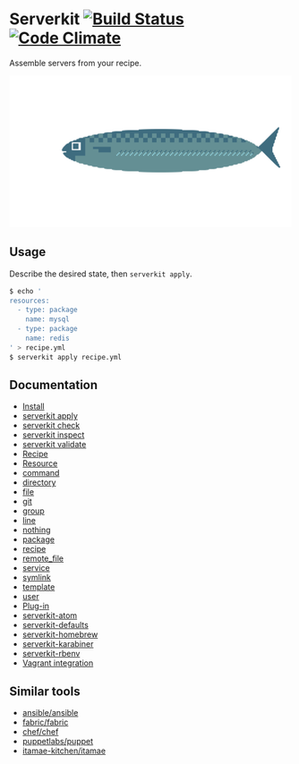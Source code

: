 # Serverkit [![Build Status](https://travis-ci.org/r7kamura/serverkit.svg)](https://travis-ci.org/r7kamura/serverkit) [![Code Climate](https://codeclimate.com/github/r7kamura/serverkit/badges/gpa.svg)](https://codeclimate.com/github/r7kamura/serverkit)
Assemble servers from your recipe.

![Server (thx 1041uuu)](/images/server.png)

## Usage
Describe the desired state, then `serverkit apply`.

```sh
$ echo '
resources:
  - type: package
    name: mysql
  - type: package
    name: redis
' > recipe.yml
$ serverkit apply recipe.yml
```

## Documentation
- [Install](/doc/install.md)
- [serverkit apply](/doc/action_apply.md)
- [serverkit check](/doc/action_check.md)
- [serverkit inspect](/doc/action_inspect.md)
- [serverkit validate](/doc/action_validate.md)
- [Recipe](/doc/recipe.md)
- [Resource](/doc/resource.md)
 - [command](/doc/resource_command.md)
 - [directory](/doc/resource_directory.md)
 - [file](/doc/resource_file.md)
 - [git](https://github.com/r7kamura/serverkit/blob/master/lib/serverkit/resources/git.rb)
 - [group](https://github.com/r7kamura/serverkit/blob/master/lib/serverkit/resources/group.rb)
 - [line](https://github.com/r7kamura/serverkit/blob/master/lib/serverkit/resources/line.rb)
 - [nothing](https://github.com/r7kamura/serverkit/blob/master/lib/serverkit/resources/nothing.rb)
 - [package](https://github.com/r7kamura/serverkit/blob/master/lib/serverkit/resources/package.rb)
 - [recipe](https://github.com/r7kamura/serverkit/blob/master/lib/serverkit/resources/recipe.rb)
 - [remote_file](https://github.com/r7kamura/serverkit/blob/master/lib/serverkit/resources/remote_file.rb)
 - [service](https://github.com/r7kamura/serverkit/blob/master/lib/serverkit/resources/service.rb)
 - [symlink](https://github.com/r7kamura/serverkit/blob/master/lib/serverkit/resources/symlink.rb)
 - [template](https://github.com/r7kamura/serverkit/blob/master/lib/serverkit/resources/template.rb)
 - [user](https://github.com/r7kamura/serverkit/blob/master/lib/serverkit/resources/user.rb)
- [Plug-in](/doc/plug_in.md)
 - [serverkit-atom](https://github.com/r7kamura/serverkit-atom)
 - [serverkit-defaults](https://github.com/r7kamura/serverkit-defaults)
 - [serverkit-homebrew](https://github.com/r7kamura/serverkit-homebrew)
 - [serverkit-karabiner](https://github.com/r7kamura/serverkit-karabiner)
 - [serverkit-rbenv](https://github.com/r7kamura/serverkit-rbenv)
- [Vagrant integration](/doc/vagrant_integration.md)

## Similar tools
- [ansible/ansible](https://github.com/ansible/ansible)
- [fabric/fabric](https://github.com/fabric/fabric)
- [chef/chef](https://github.com/chef/chef)
- [puppetlabs/puppet](https://github.com/puppetlabs/puppet)
- [itamae-kitchen/itamae](https://github.com/itamae-kitchen/itamae)
